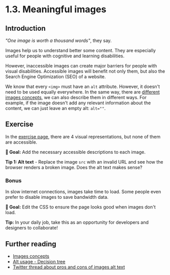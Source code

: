 # 1.3. Meaningful images

## Introduction

_"One image is worth a thousand words"_, they say.

Images help us to understand better some content. They are especially useful for people with cognitive and learning disabilities.

However, inaccessible images can create major barriers for people with visual disabilities. Accessible images will benefit not only them, but also the Search Engine Optimization (SEO) of a website.

We know that every `<img>` must have an `alt` attribute. However, it doesn't need to be used equally everywhere.
In the same way, there are [different images concepts](https://www.w3.org/WAI/tutorials/images), we can also describe them in different ways.
For example, if the image doesn't add any relevant information about the content, we can just leave an empty alt: `alt=""`.

## Exercise

In the [exercise page](../exercises/1.3.html),
there are 4 visual representations, but none of them are accessible.

**🎯 Goal:** Add the necessary accessible descriptions to each image.

**Tip 1: Alt text** - Replace the image `src` with an invalid URL and see how the browser renders a broken image. Does the alt text makes sense?

### Bonus

In slow internet connections, images take time to load. Some people even prefer to disable images to save bandwidth data.

**🎯 Goal:** Edit the CSS to ensure the page looks good when images don't load.

**Tip:** In your daily job, take this as an opportunity for developers and designers to collaborate!

## Further reading

- [Images concepts](https://www.w3.org/WAI/tutorials/images)
- [Alt usage - Decision tree](https://www.w3.org/wai/tutorials/images/decision-tree/)
- [Twitter thread about pros and cons of images alt text](https://twitter.com/thingskatedid/status/1360331792067166208?s=20)
